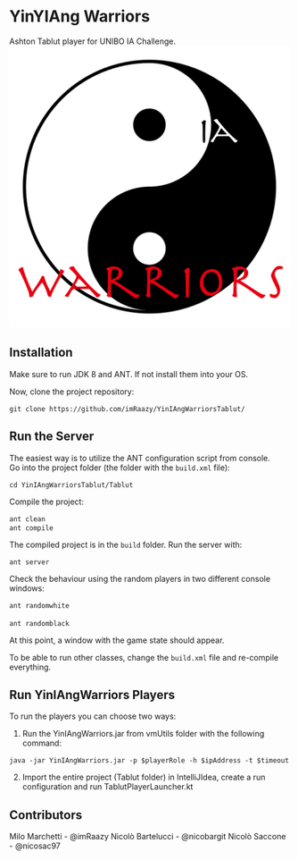 # YinYIAng Warriors
Ashton Tablut player for UNIBO IA Challenge.
<br>
<img src="https://github.com/imRaazy/YinIAngWarriorsTablut/blob/master/logo.png" width=512>
## Installation
Make sure to run JDK 8 and ANT. If not install them into your OS.

Now, clone the project repository:

```
git clone https://github.com/imRaazy/YinIAngWarriorsTablut/
```

## Run the Server

The easiest way is to utilize the ANT configuration script from console.<br>
Go into the project folder (the folder with the `build.xml` file):
```
cd YinIAngWarriorsTablut/Tablut
```

Compile the project:

```
ant clean
ant compile
```

The compiled project is in  the `build` folder.
Run the server with:

```
ant server
```

Check the behaviour using the random players in two different console windows:

```
ant randomwhite

ant randomblack
```

At this point, a window with the game state should appear.

To be able to run other classes, change the `build.xml` file and re-compile everything.

## Run YinIAngWarriors Players

To run the players you can choose two ways:<br>
1) Run the YinIAngWarriors.jar from vmUtils folder with the following command:
```
java -jar YinIAngWarriors.jar -p $playerRole -h $ipAddress -t $timeout
```
2) Import the entire project (Tablut folder) in IntelliJIdea, create a run configuration and run TablutPlayerLauncher.kt

## Contributors
Milo Marchetti - @imRaazy
Nicolò Bartelucci - @nicobargit
Nicolò Saccone - @nicosac97
